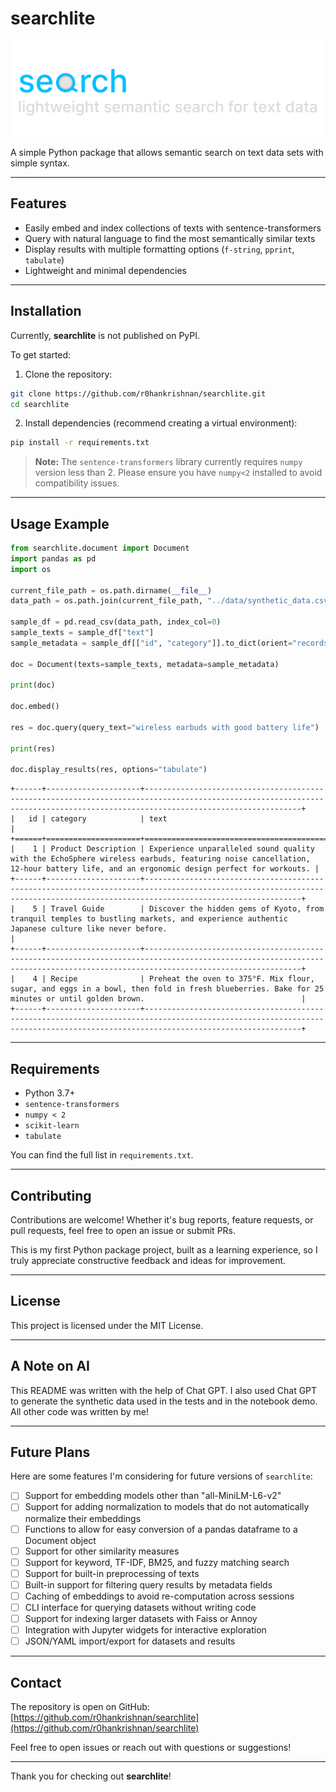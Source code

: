 # searchlite

![searchlite logo](assets/searchlite-no-bg.svg)

A simple Python package that allows semantic search on text data sets with simple syntax.

---

## Features

- Easily embed and index collections of texts with sentence-transformers
- Query with natural language to find the most semantically similar texts
- Display results with multiple formatting options (`f-string`, `pprint`, `tabulate`)
- Lightweight and minimal dependencies

---

## Installation

Currently, **searchlite** is not published on PyPI.

To get started:

1. Clone the repository:

```bash
git clone https://github.com/r0hankrishnan/searchlite.git
cd searchlite
````

2. Install dependencies (recommend creating a virtual environment):

```bash
pip install -r requirements.txt
```

> **Note:** The `sentence-transformers` library currently requires `numpy` version less than 2. Please ensure you have `numpy<2` installed to avoid compatibility issues.

---

## Usage Example

```python
from searchlite.document import Document
import pandas as pd
import os

current_file_path = os.path.dirname(__file__)
data_path = os.path.join(current_file_path, "../data/synthetic_data.csv")

sample_df = pd.read_csv(data_path, index_col=0)
sample_texts = sample_df["text"]
sample_metadata = sample_df[["id", "category"]].to_dict(orient="records")

doc = Document(texts=sample_texts, metadata=sample_metadata)

print(doc)

doc.embed()

res = doc.query(query_text="wireless earbuds with good battery life")

print(res)

doc.display_results(res, options="tabulate")
```

```
+------+---------------------+-------------------------------------------------------------------------------------------------------------------------------------------------------------------------------+
|   id | category            | text                                                                                                                                                                          |
+======+=====================+===============================================================================================================================================================================+
|    1 | Product Description | Experience unparalleled sound quality with the EchoSphere wireless earbuds, featuring noise cancellation, 12-hour battery life, and an ergonomic design perfect for workouts. |
+------+---------------------+-------------------------------------------------------------------------------------------------------------------------------------------------------------------------------+
|    5 | Travel Guide        | Discover the hidden gems of Kyoto, from tranquil temples to bustling markets, and experience authentic Japanese culture like never before.                                    |
+------+---------------------+-------------------------------------------------------------------------------------------------------------------------------------------------------------------------------+
|    4 | Recipe              | Preheat the oven to 375°F. Mix flour, sugar, and eggs in a bowl, then fold in fresh blueberries. Bake for 25 minutes or until golden brown.                                   |
+------+---------------------+-------------------------------------------------------------------------------------------------------------------------------------------------------------------------------+
```
---

## Requirements

* Python 3.7+
* `sentence-transformers`
* `numpy < 2`
* `scikit-learn`
* `tabulate`

You can find the full list in `requirements.txt`.

---

## Contributing

Contributions are welcome! Whether it's bug reports, feature requests, or pull requests, feel free to open an issue or submit PRs.

This is my first Python package project, built as a learning experience, so I truly appreciate constructive feedback and ideas for improvement.

---

## License

This project is licensed under the MIT License.

---

## A Note on AI

This README was written with the help of Chat GPT. I also used Chat GPT to generate the synthetic data used in the tests and in the notebook demo. All other code was written by me!

---

## Future Plans

Here are some features I'm considering for future versions of `searchlite`:

- [ ] Support for embedding models other than "all-MiniLM-L6-v2"
- [ ] Support for adding normalization to models that do not automatically normalize their embeddings
- [ ] Functions to allow for easy conversion of a pandas dataframe to a Document object
- [ ] Support for other similarity measures
- [ ] Support for keyword, TF-IDF, BM25, and fuzzy matching search
- [ ] Support for built-in preprocessing of texts
- [ ] Built-in support for filtering query results by metadata fields
- [ ] Caching of embeddings to avoid re-computation across sessions
- [ ] CLI interface for querying datasets without writing code
- [ ] Support for indexing larger datasets with Faiss or Annoy
- [ ] Integration with Jupyter widgets for interactive exploration
- [ ] JSON/YAML import/export for datasets and results

---

## Contact

The repository is open on GitHub:
[https://github.com/r0hankrishnan/searchlite](https://github.com/r0hankrishnan/searchlite)

Feel free to open issues or reach out with questions or suggestions!

---

Thank you for checking out **searchlite**!